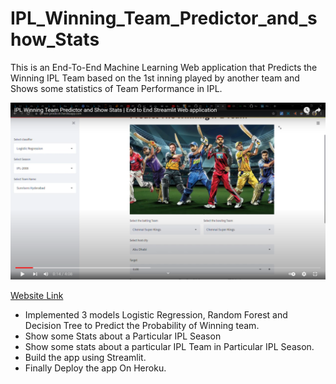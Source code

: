 # IPL_Winning_Team_Predictor_and_show_Stats
This is an End-To-End Machine Learning Web application that Predicts the Winning IPL Team based on the 1st inning played by another team and Shows some statistics of Team Performance in IPL.


[![IPL-Win-Predictor](static/images/ipl_video.png)](https://www.youtube.com/embed/AvpR1D8VC-Y)

[Website Link](https://ipl-win-predicotr.herokuapp.com/)

* Implemented 3 models Logistic Regression, Random Forest and Decision Tree to Predict the Probability of Winning team.
* Show some Stats about a Particular IPL Season
* Show some stats about a particular IPL Team in Particular IPL Season.
* Build the app using Streamlit.
* Finally Deploy the app On Heroku.


